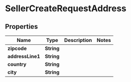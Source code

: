 

# SellerCreateRequestAddress


## Properties

| Name | Type | Description | Notes |
|------------ | ------------- | ------------- | -------------|
|**zipcode** | **String** |  |  |
|**addressLine1** | **String** |  |  |
|**country** | **String** |  |  |
|**city** | **String** |  |  |




